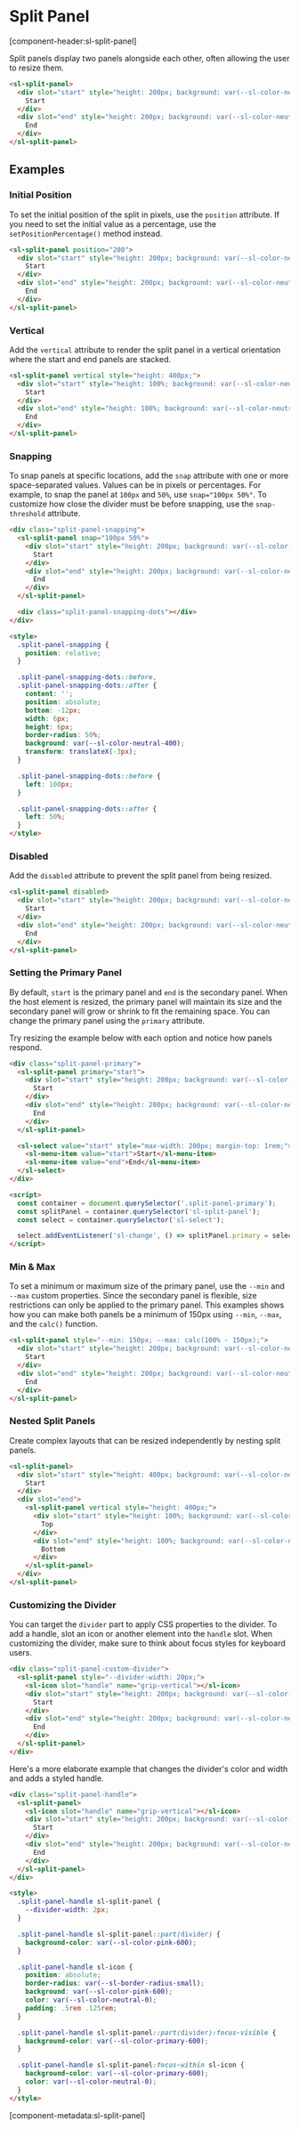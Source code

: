 # Split Panel

[component-header:sl-split-panel]

Split panels display two panels alongside each other, often allowing the user to resize them.

```html preview
<sl-split-panel>
  <div slot="start" style="height: 200px; background: var(--sl-color-neutral-50); display: flex; align-items: center; justify-content: center;">
    Start
  </div>
  <div slot="end" style="height: 200px; background: var(--sl-color-neutral-50); display: flex; align-items: center; justify-content: center;">
    End
  </div>
</sl-split-panel>
```

## Examples

### Initial Position

To set the initial position of the split in pixels, use the `position` attribute. If you need to set the initial value as a percentage, use the `setPositionPercentage()` method instead.

```html preview
<sl-split-panel position="200">
  <div slot="start" style="height: 200px; background: var(--sl-color-neutral-50); display: flex; align-items: center; justify-content: center;">
    Start
  </div>
  <div slot="end" style="height: 200px; background: var(--sl-color-neutral-50); display: flex; align-items: center; justify-content: center;">
    End
  </div>
</sl-split-panel>
```

### Vertical

Add the `vertical` attribute to render the split panel in a vertical orientation where the start and end panels are stacked.

```html preview
<sl-split-panel vertical style="height: 400px;">
  <div slot="start" style="height: 100%; background: var(--sl-color-neutral-50); display: flex; align-items: center; justify-content: center;">
    Start
  </div>
  <div slot="end" style="height: 100%; background: var(--sl-color-neutral-50); display: flex; align-items: center; justify-content: center;">
    End
  </div>
</sl-split-panel>
```

### Snapping

To snap panels at specific locations, add the `snap` attribute with one or more space-separated values. Values can be in pixels or percentages. For example, to snap the panel at `100px` and `50%`, use `snap="100px 50%"`. To customize how close the divider must be before snapping, use the `snap-threshold` attribute.

```html preview
<div class="split-panel-snapping">
  <sl-split-panel snap="100px 50%">
    <div slot="start" style="height: 200px; background: var(--sl-color-neutral-50); display: flex; align-items: center; justify-content: center;">
      Start
    </div>
    <div slot="end" style="height: 200px; background: var(--sl-color-neutral-50); display: flex; align-items: center; justify-content: center;">
      End
    </div>
  </sl-split-panel>

  <div class="split-panel-snapping-dots"></div>
</div>

<style>
  .split-panel-snapping {
    position: relative;
  }

  .split-panel-snapping-dots::before,
  .split-panel-snapping-dots::after {
    content: '';
    position: absolute;
    bottom: -12px;
    width: 6px;
    height: 6px;
    border-radius: 50%;
    background: var(--sl-color-neutral-400);
    transform: translateX(-3px);
  }

  .split-panel-snapping-dots::before {
    left: 100px;
  }

  .split-panel-snapping-dots::after {
    left: 50%;
  }
</style>
```

### Disabled

Add the `disabled` attribute to prevent the split panel from being resized.

```html preview
<sl-split-panel disabled>
  <div slot="start" style="height: 200px; background: var(--sl-color-neutral-50); display: flex; align-items: center; justify-content: center;">
    Start
  </div>
  <div slot="end" style="height: 200px; background: var(--sl-color-neutral-50); display: flex; align-items: center; justify-content: center;">
    End
  </div>
</sl-split-panel>
```

### Setting the Primary Panel

By default, `start` is the primary panel and `end` is the secondary panel. When the host element is resized, the primary panel will maintain its size and the secondary panel will grow or shrink to fit the remaining space. You can change the primary panel using the `primary` attribute.

Try resizing the example below with each option and notice how panels respond.

```html preview
<div class="split-panel-primary">
  <sl-split-panel primary="start">
    <div slot="start" style="height: 200px; background: var(--sl-color-neutral-50); display: flex; align-items: center; justify-content: center;">
      Start
    </div>
    <div slot="end" style="height: 200px; background: var(--sl-color-neutral-50); display: flex; align-items: center; justify-content: center;">
      End
    </div>
  </sl-split-panel>

  <sl-select value="start" style="max-width: 200px; margin-top: 1rem;">
    <sl-menu-item value="start">Start</sl-menu-item>
    <sl-menu-item value="end">End</sl-menu-item>
  </sl-select>
</div>

<script>
  const container = document.querySelector('.split-panel-primary');
  const splitPanel = container.querySelector('sl-split-panel');
  const select = container.querySelector('sl-select');

  select.addEventListener('sl-change', () => splitPanel.primary = select.value);
</script>
```

### Min & Max

To set a minimum or maximum size of the primary panel, use the `--min` and `--max` custom properties. Since the secondary panel is flexible, size restrictions can only be applied to the primary panel. This examples shows how you can make both panels be a minimum of 150px using `--min`, `--max`, and the `calc()` function.

```html preview
<sl-split-panel style="--min: 150px; --max: calc(100% - 150px);">
  <div slot="start" style="height: 200px; background: var(--sl-color-neutral-50); display: flex; align-items: center; justify-content: center;">
    Start
  </div>
  <div slot="end" style="height: 200px; background: var(--sl-color-neutral-50); display: flex; align-items: center; justify-content: center;">
    End
  </div>
</sl-split-panel>
```

### Nested Split Panels

Create complex layouts that can be resized independently by nesting split panels.

```html preview
<sl-split-panel>
  <div slot="start" style="height: 400px; background: var(--sl-color-neutral-50); display: flex; align-items: center; justify-content: center;">
    Start
  </div>
  <div slot="end">
    <sl-split-panel vertical style="height: 400px;">
      <div slot="start" style="height: 100%; background: var(--sl-color-neutral-50); display: flex; align-items: center; justify-content: center;">
        Top
      </div>
      <div slot="end" style="height: 100%; background: var(--sl-color-neutral-50); display: flex; align-items: center; justify-content: center;">
        Bottom
      </div>
    </sl-split-panel>    
  </div>
</sl-split-panel>
```

### Customizing the Divider

You can target the `divider` part to apply CSS properties to the divider. To add a handle, slot an icon or another element into the `handle` slot. When customizing the divider, make sure to think about focus styles for keyboard users.

```html preview
<div class="split-panel-custom-divider">
  <sl-split-panel style="--divider-width: 20px;">
    <sl-icon slot="handle" name="grip-vertical"></sl-icon>
    <div slot="start" style="height: 200px; background: var(--sl-color-neutral-50); display: flex; align-items: center; justify-content: center;">
      Start
    </div>
    <div slot="end" style="height: 200px; background: var(--sl-color-neutral-50); display: flex; align-items: center; justify-content: center;">
      End
    </div>
  </sl-split-panel>
</div>
```

Here's a more elaborate example that changes the divider's color and width and adds a styled handle.

```html preview
<div class="split-panel-handle">
  <sl-split-panel>
    <sl-icon slot="handle" name="grip-vertical"></sl-icon>
    <div slot="start" style="height: 200px; background: var(--sl-color-neutral-50); display: flex; align-items: center; justify-content: center;">
      Start
    </div>
    <div slot="end" style="height: 200px; background: var(--sl-color-neutral-50); display: flex; align-items: center; justify-content: center;">
      End
    </div>
  </sl-split-panel>
</div>

<style>
  .split-panel-handle sl-split-panel {
    --divider-width: 2px;
  }

  .split-panel-handle sl-split-panel::part(divider) {
    background-color: var(--sl-color-pink-600);
  }

  .split-panel-handle sl-icon {
    position: absolute;
    border-radius: var(--sl-border-radius-small);
    background: var(--sl-color-pink-600);
    color: var(--sl-color-neutral-0);
    padding: .5rem .125rem;
  }

  .split-panel-handle sl-split-panel::part(divider):focus-visible {
    background-color: var(--sl-color-primary-600);
  }

  .split-panel-handle sl-split-panel:focus-within sl-icon {
    background-color: var(--sl-color-primary-600);
    color: var(--sl-color-neutral-0);
  }
</style>
```

[component-metadata:sl-split-panel]
